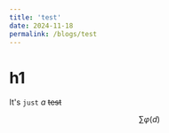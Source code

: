 ```yaml
---
title: 'test'
date: 2024-11-18
permalink: /blogs/test
---
```


# h1

It's `just` *a* ~~test~~ 

$$\sum\varphi(d)$$